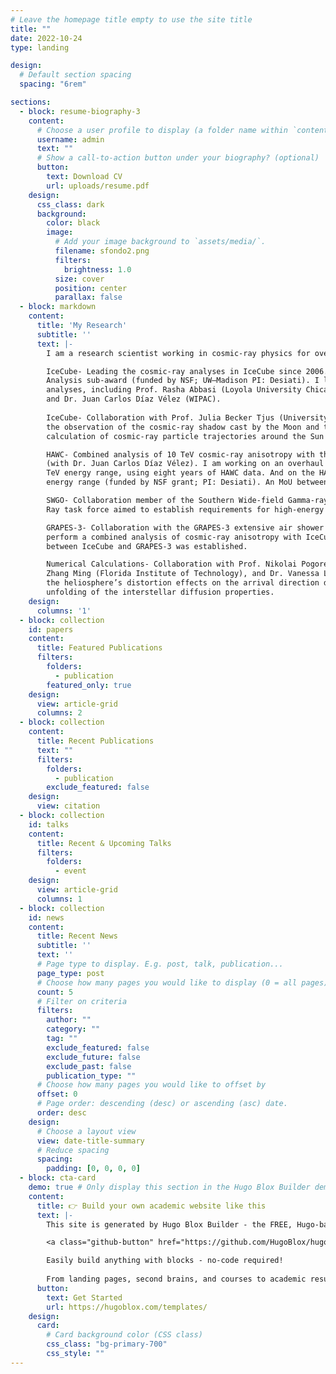 ```yaml
---
# Leave the homepage title empty to use the site title
title: ""
date: 2022-10-24
type: landing

design:
  # Default section spacing
  spacing: "6rem"

sections:
  - block: resume-biography-3
    content:
      # Choose a user profile to display (a folder name within `content/authors/`)
      username: admin
      text: ""
      # Show a call-to-action button under your biography? (optional)
      button:
        text: Download CV
        url: uploads/resume.pdf
    design:
      css_class: dark
      background:
        color: black
        image:
          # Add your image background to `assets/media/`.
          filename: sfondo2.png
          filters:
            brightness: 1.0
          size: cover
          position: center
          parallax: false
  - block: markdown
    content:
      title: 'My Research'
      subtitle: ''
      text: |-
        I am a research scientist working in cosmic-ray physics for over 20 years. My current activities are:

        IceCube- Leading the cosmic-ray analyses in IceCube since 2006. Co-PI of the current IceCube Cosmic Ray
        Analysis sub-award (funded by NSF; UW–Madison PI: Desiati). I lead a working group on cosmic-ray anisotropy
        analyses, including Prof. Rasha Abbasi (Loyola University Chicago), Prof. Frank McNally (Mercer University),
        and Dr. Juan Carlos Díaz Vélez (WIPAC).
    
        IceCube- Collaboration with Prof. Julia Becker Tjus (University of Bochum, Germany) and the Bochum group on
        the observation of the cosmic-ray shadow cast by the Moon and the Sun using IceCube data and the numerical
        calculation of cosmic-ray particle trajectories around the Sun at different phases of the solar cycle.

        HAWC- Combined analysis of 10 TeV cosmic-ray anisotropy with the HAWC and the IceCube neutrino observatories
        (with Dr. Juan Carlos Díaz Vélez). I am working on an overhaul of cosmic-ray anisotropy analysis in the 1-100
        TeV energy range, using eight years of HAWC data. And on the HAWC/IceCube combined analysis in the 10-100 TeV
        energy range (funded by NSF grant; PI: Desiati). An MoU between IceCube and HAWC was established.

        SWGO- Collaboration member of the Southern Wide-field Gamma-ray Observatory (SWGO) and member of the Cosmic
        Ray task force aimed to establish requirements for high-energy cosmic anisotropy observations.

        GRAPES-3- Collaboration with the GRAPES-3 extensive air shower experiment (located in Ooty, India) aimed to
        perform a combined analysis of cosmic-ray anisotropy with IceCube in the energy range of 10-100 TeV. An MoU
        between IceCube and GRAPES-3 was established.

        Numerical Calculations- Collaboration with Prof. Nikolai Pogorelov (Univ. of Alabama - Huntsville), Prof.
        Zhang Ming (Florida Institute of Technology), and Dr. Vanessa López Barquero (University of Maryland) on
        the heliosphere’s distortion effects on the arrival direction distribution of TeV cosmic rays and the
        unfolding of the interstellar diffusion properties.
    design:
      columns: '1'
  - block: collection
    id: papers
    content:
      title: Featured Publications
      filters:
        folders:
          - publication
        featured_only: true
    design:
      view: article-grid
      columns: 2
  - block: collection
    content:
      title: Recent Publications
      text: ""
      filters:
        folders:
          - publication
        exclude_featured: false
    design:
      view: citation
  - block: collection
    id: talks
    content:
      title: Recent & Upcoming Talks
      filters:
        folders:
          - event
    design:
      view: article-grid
      columns: 1
  - block: collection
    id: news
    content:
      title: Recent News
      subtitle: ''
      text: ''
      # Page type to display. E.g. post, talk, publication...
      page_type: post
      # Choose how many pages you would like to display (0 = all pages)
      count: 5
      # Filter on criteria
      filters:
        author: ""
        category: ""
        tag: ""
        exclude_featured: false
        exclude_future: false
        exclude_past: false
        publication_type: ""
      # Choose how many pages you would like to offset by
      offset: 0
      # Page order: descending (desc) or ascending (asc) date.
      order: desc
    design:
      # Choose a layout view
      view: date-title-summary
      # Reduce spacing
      spacing:
        padding: [0, 0, 0, 0]
  - block: cta-card
    demo: true # Only display this section in the Hugo Blox Builder demo site
    content:
      title: 👉 Build your own academic website like this
      text: |-
        This site is generated by Hugo Blox Builder - the FREE, Hugo-based open source website builder trusted by 250,000+ academics like you.

        <a class="github-button" href="https://github.com/HugoBlox/hugo-blox-builder" data-color-scheme="no-preference: light; light: light; dark: dark;" data-icon="octicon-star" data-size="large" data-show-count="true" aria-label="Star HugoBlox/hugo-blox-builder on GitHub">Star</a>

        Easily build anything with blocks - no-code required!
        
        From landing pages, second brains, and courses to academic resumés, conferences, and tech blogs.
      button:
        text: Get Started
        url: https://hugoblox.com/templates/
    design:
      card:
        # Card background color (CSS class)
        css_class: "bg-primary-700"
        css_style: ""
---
```

